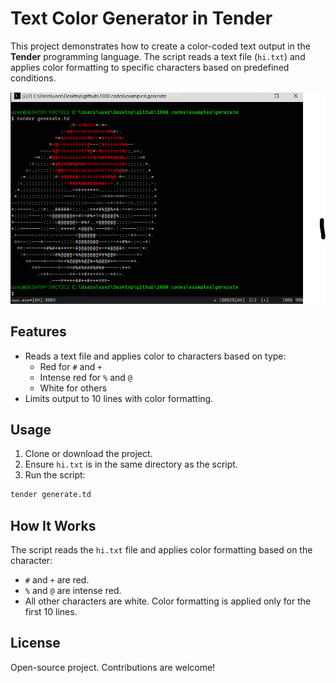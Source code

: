 # Text Color Generator in Tender

This project demonstrates how to create a color-coded text output in the **Tender** programming language. The script reads a text file (`hi.txt`) and applies color formatting to specific characters based on predefined conditions.

![preview](./preview.png)

## Features

- Reads a text file and applies color to characters based on type:
  - Red for `#` and `+`
  - Intense red for `%` and `@`
  - White for others
- Limits output to 10 lines with color formatting.

## Usage

1. Clone or download the project.
2. Ensure `hi.txt` is in the same directory as the script.
3. Run the script:

```bash
tender generate.td
```

## How It Works

The script reads the `hi.txt` file and applies color formatting based on the character:
- `#` and `+` are red.
- `%` and `@` are intense red.
- All other characters are white.
Color formatting is applied only for the first 10 lines.

## License

Open-source project. Contributions are welcome!
